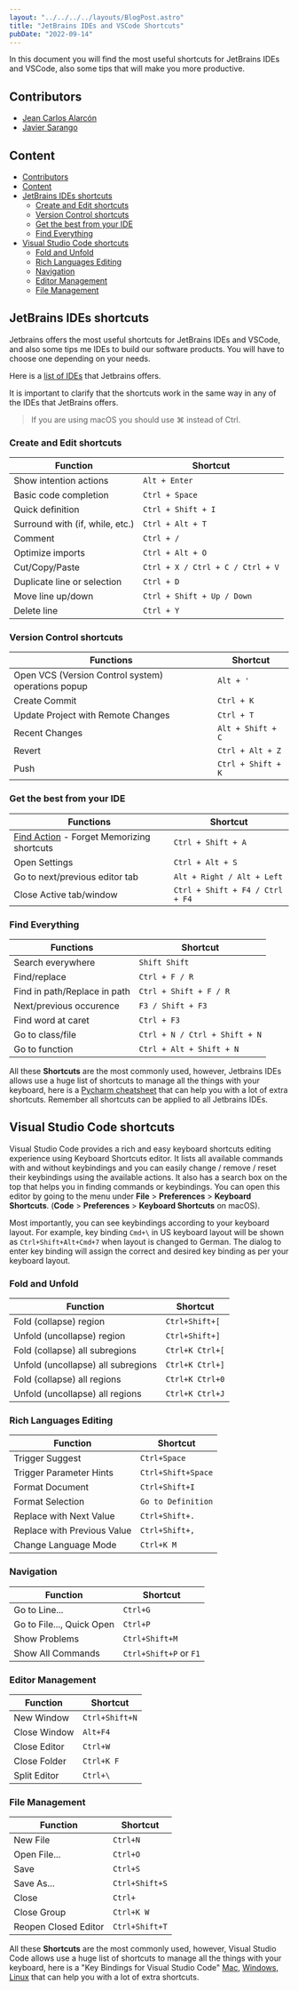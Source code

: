 ```yaml
---
layout: "../../../../layouts/BlogPost.astro"
title: "JetBrains IDEs and VSCode Shortcuts"
pubDate: "2022-09-14"
---
```


In this document you will find the most useful shortcuts for JetBrains IDEs and VSCode, also some tips that will make you more productive.

## Contributors

- [Jean Carlos Alarcón ](https://github.com/jcalarcon98)
- [Javier Sarango](https://github.com/jase156)

## Content

- [Contributors](#contributors)
- [Content](#content)
- [JetBrains IDEs shortcuts](#jetbrains-ides-shortcuts)
  - [Create and Edit shortcuts](#create-and-edit-shortcuts)
  - [Version Control shortcuts](#version-control-shortcuts)
  - [Get the best from your IDE](#get-the-best-from-your-ide)
  - [Find Everything](#find-everything)
- [Visual Studio Code shortcuts](#visual-studio-code-shortcuts)
  - [Fold and Unfold](#fold-and-unfold)
  - [Rich Languages Editing](#rich-languages-editing)
  - [Navigation](#navigation)
  - [Editor Management](#editor-management)
  - [File Management](#file-management)

## JetBrains IDEs shortcuts

Jetbrains offers the most useful shortcuts for JetBrains IDEs and VSCode, and also some tips me IDEs to build our software products. You will have to choose one depending on your needs.

Here is a [list of IDEs](https://www.jetbrains.com/products/#type=ide) that Jetbrains offers.

It is important to clarify that the shortcuts work in the same way in any of the IDEs that JetBrains offers.

> If you are using macOS you should use ⌘ instead of Ctrl.

### Create and Edit shortcuts

| Function                        | Shortcut                         |
| ------------------------------- | -------------------------------- |
| Show intention actions          | `Alt + Enter`                    |
| Basic code completion           | `Ctrl + Space`                   |
| Quick definition                | `Ctrl + Shift + I`               |
| Surround with (if, while, etc.) | `Ctrl + Alt + T`                 |
| Comment                         | `Ctrl + /`                       |
| Optimize imports                | `Ctrl + Alt + O`                 |
| Cut/Copy/Paste                  | `Ctrl + X / Ctrl + C / Ctrl + V` |
| Duplicate line or selection     | `Ctrl + D`                       |
| Move line up/down               | `Ctrl + Shift + Up / Down`       |
| Delete line                     | `Ctrl + Y`                       |

### Version Control shortcuts

| Functions                                          | Shortcut           |
| -------------------------------------------------- | ------------------ |
| Open VCS (Version Control system) operations popup | `Alt + '`          |
| Create Commit                                      | `Ctrl + K`         |
| Update Project with Remote Changes                 | `Ctrl + T`         |
| Recent Changes                                     | `Alt + Shift + C`  |
| Revert                                             | `Ctrl + Alt + Z`   |
| Push                                               | `Ctrl + Shift + K` |

### Get the best from your IDE

| Functions                                                                                              | Shortcut                        |
| ------------------------------------------------------------------------------------------------------ | ------------------------------- |
| [Find Action](https://www.jetbrains.com/pycharm/guide/tips/find-action/) - Forget Memorizing shortcuts | `Ctrl + Shift + A`              |
| Open Settings                                                                                          | `Ctrl + Alt + S`                |
| Go to next/previous editor tab                                                                         | `Alt + Right / Alt + Left`      |
| Close Active tab/window                                                                                | `Ctrl + Shift + F4 / Ctrl + F4` |

### Find Everything

| Functions                      | Shortcut                      |
| ------------------------------ | ----------------------------- |
| Search everywhere              | `Shift Shift`                 |
| Find/replace                   | `Ctrl + F / R`                |
| Find in path/Replace in path   | `Ctrl + Shift + F / R`        |
| Next/previous occurence        | `F3 / Shift + F3`             |
| Find word at caret             | `Ctrl + F3`                   |
| Go to class/file               | `Ctrl + N / Ctrl + Shift + N` |
| Go to function                 | `Ctrl + Alt + Shift + N`      |

All these **Shortcuts** are the most commonly used, however, Jetbrains IDEs allows use a huge list of shortcuts to manage all the things with your keyboard, here is a [Pycharm cheatsheet](https://resources.jetbrains.com/storage/products/pycharm/docs/PyCharm_ReferenceCard.pdf) that can help you with a lot of extra shortcuts. Remember all shortcuts can be applied to all Jetbrains IDEs.

## Visual Studio Code shortcuts

Visual Studio Code provides a rich and easy keyboard shortcuts editing experience using Keyboard Shortcuts editor. It lists all available commands with and without keybindings and you can easily change / remove / reset their keybindings using the available actions. It also has a search box on the top that helps you in finding commands or keybindings. You can open this editor by going to the menu under **File** > **Preferences** > **Keyboard Shortcuts**. (**Code** > **Preferences** > **Keyboard Shortcuts** on macOS).

Most importantly, you can see keybindings according to your keyboard layout. For example, key binding `Cmd+\` in US keyboard layout will be shown as `Ctrl+Shift+Alt+Cmd+7` when layout is changed to German. The dialog to enter key binding will assign the correct and desired key binding as per your keyboard layout.

### Fold and Unfold

| Function | Shortcut |
| ------------------------------- | -------------------------------- |
| Fold (collapse) region | `Ctrl+Shift+[` |
| Unfold (uncollapse) region | `Ctrl+Shift+]` |
| Fold (collapse) all subregions | `Ctrl+K Ctrl+[` |
| Unfold (uncollapse) all subregions | `Ctrl+K Ctrl+]`|
| Fold (collapse) all regions | `Ctrl+K Ctrl+0` |
| Unfold (uncollapse) all regions | `Ctrl+K Ctrl+J` |

### Rich Languages Editing

| Function | Shortcut |
| ------------------------------- | -------------------------------- |
| Trigger Suggest | `Ctrl+Space` |
| Trigger Parameter Hints | `Ctrl+Shift+Space` |
| Format Document | `Ctrl+Shift+I` |
| Format Selection | `Go to Definition` |
| Replace with Next Value | `Ctrl+Shift+.` |
| Replace with Previous Value | `Ctrl+Shift+,` |
| Change Language Mode | `Ctrl+K M` |

### Navigation

| Function | Shortcut |
| ------------------------------- | -------------------------------- |
| Go to Line... | `Ctrl+G` |
| Go to File..., Quick Open | `Ctrl+P` |
| Show Problems | `Ctrl+Shift+M` |
| Show All Commands | `Ctrl+Shift+P` or `F1` |

### Editor Management

| Function | Shortcut |
| ------------------------------- | -------------------------------- |
| New Window | `Ctrl+Shift+N` |
| Close Window | `Alt+F4` |
| Close Editor | `Ctrl+W` |
| Close Folder | `Ctrl+K F` |
| Split Editor | `Ctrl+\` |

### File Management

| Function | Shortcut |
| ------------------------------- | -------------------------------- |
| New File | `Ctrl+N` |
| Open File... | `Ctrl+O` |
| Save | `Ctrl+S` |
| Save As... | `Ctrl+Shift+S` |
| Close | `Ctrl+` |
| Close Group | `Ctrl+K W` |
| Reopen Closed Editor | `Ctrl+Shift+T` |

All these **Shortcuts** are the most commonly used, however, Visual Studio Code allows use a huge list of shortcuts to manage all the things with your keyboard, here is a "Key Bindings for Visual Studio Code" [Mac](https://code.visualstudio.com/shortcuts/keyboard-shortcuts-macos.pdf), [Windows](https://code.visualstudio.com/shortcuts/keyboard-shortcuts-windows.pdf), [Linux](https://code.visualstudio.com/shortcuts/keyboard-shortcuts-linux.pdf) that can help you with a lot of extra shortcuts.
